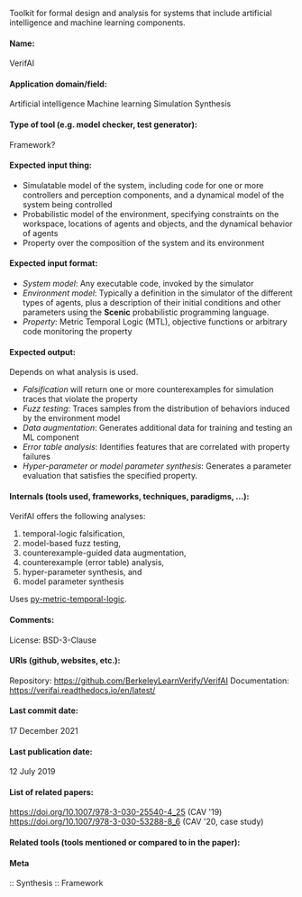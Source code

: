 Toolkit for formal design and analysis for systems that include artificial intelligence and machine learning components.

#### Name:
VerifAI

#### Application domain/field:
Artificial intelligence
Machine learning
Simulation
Synthesis

#### Type of tool (e.g. model checker, test generator):
Framework?

#### Expected input thing:
- Simulatable model of the system, including code for one or more controllers and perception components, and a dynamical model of the system being controlled
- Probabilistic model of the environment, specifying constraints on the workspace, locations of agents and objects, and the dynamical behavior of agents
- Property over the composition of the system and its environment

#### Expected input format:
- *System model*: Any executable code, invoked by the simulator
- *Environment model*: Typically a definition in the simulator of the different types of agents, plus a description of their initial conditions and other parameters using the **Scenic** probabilistic programming language.
- *Property*: Metric Temporal Logic (MTL), objective functions or arbitrary code monitoring the property

#### Expected output:
Depends on what analysis is used.
- *Falsification* will return one or more counterexamples for simulation traces that violate the property
- *Fuzz testing*: Traces samples from the distribution of behaviors induced by the environment model
- *Data augmentation*: Generates additional data for training and testing an ML component
- *Error table analysis*: Identifies features that are correlated with property failures
- *Hyper-parameter or model parameter synthesis*: Generates a parameter evaluation that satisfies the specified property.

#### Internals (tools used, frameworks, techniques, paradigms, ...):
VerifAI offers the following analyses:
1. temporal-logic falsification, 
2. model-based fuzz testing, 
3. counterexample-guided data augmentation, 
4. counterexample (error table) analysis, 
5. hyper-parameter synthesis, and 
6. model parameter synthesis

Uses [py-metric-temporal-logic](Libraries/py-metric-temporal-logic.md).

#### Comments:
License: BSD-3-Clause

#### URIs (github, websites, etc.):
Repository: https://github.com/BerkeleyLearnVerify/VerifAI
Documentation: https://verifai.readthedocs.io/en/latest/

#### Last commit date:
17 December 2021

#### Last publication date:
12 July 2019

#### List of related papers:
https://doi.org/10.1007/978-3-030-25540-4_25 (CAV '19)
https://doi.org/10.1007/978-3-030-53288-8_6 (CAV '20, case study)

#### Related tools (tools mentioned or compared to in the paper):

#### Meta
:: Synthesis
:: Framework